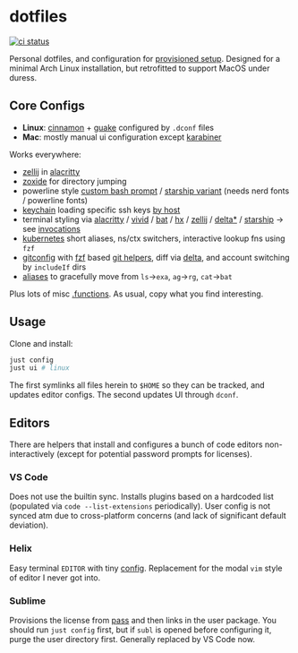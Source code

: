 # dotfiles

[![ci status](https://github.com/clux/dotfiles/actions/workflows/lint.yml/badge.svg)](https://github.com/clux/dotfiles/actions/workflows/lint.yml)

Personal dotfiles, and configuration for [provisioned setup](https://github.com/clux/provision).
Designed for a minimal Arch Linux installation, but retrofitted to support MacOS under duress.

## Core Configs

- **Linux**: [cinnamon](https://wiki.archlinux.org/index.php/cinnamon) + [guake](https://wiki.archlinux.org/index.php/Guake) configured by `.dconf` files
- **Mac**: mostly manual ui configuration except [karabiner](https://karabiner-elements.pqrs.org/docs/)

Works everywhere:

- [zellij](https://zellij.dev/) in [alacritty](https://github.com/alacritty/alacritty/)
- [zoxide](https://github.com/ajeetdsouza/zoxide) for directory jumping
- powerline style [custom bash prompt](https://github.com/clux/dotfiles/blob/master/.prompt) / [starship variant](https://github.com/clux/dotfiles/blob/master/.config/starship.toml) (needs nerd fonts / powerline fonts)
- [keychain](https://wiki.archlinux.org/index.php/SSH_keys#Keychain) loading specific ssh keys [by host](https://github.com/clux/dotfiles/blob/658ffb136167730ba272b03fd57c2be4a0bd2cc9/.bash_profile#L10-L16)
- terminal styling via [alacritty](https://github.com/alacritty/alacritty-theme#color-schemes) / [vivid](https://github.com/sharkdp/vivid/tree/master/themes) / [bat](https://github.com/sharkdp/bat/tree/master/assets/themes) / [hx](https://github.com/helix-editor/helix/tree/master/runtime/themes) / [zellij](https://github.com/zellij-org/zellij/tree/main/example/themes) / [delta](https://dandavison.github.io/delta/supported-languages-and-themes.html#supported-languages-and-themes)[*](https://dandavison.github.io/delta/custom-themes.html?highlight=theme#custom-themes) / [starship](https://starship.rs/advanced-config/#style-strings) -> see [invocations](https://github.com/clux/dotfiles/search?q=theme+-sublime+-Seti+-gtk+-Markdown+-rust_message_theme)
- [kubernetes](https://github.com/clux/dotfiles/blob/master/.k8s-helpers) short aliases, ns/ctx switchers, interactive lookup fns using `fzf`
- [gitconfig](https://github.com/clux/dotfiles/blob/master/.gitconfig) with [fzf](https://github.com/junegunn/fzf) based [git helpers](https://github.com/clux/dotfiles/blob/master/.git-helpers), diff via [delta](https://github.com/dandavison/delta), and account switching by `includeIf` dirs
- [aliases](https://github.com/clux/dotfiles/blob/master/.aliases) to gracefully move from `ls`->`exa`, `ag`->`rg`, `cat`->`bat`

Plus lots of misc [.functions](https://github.com/clux/dotfiles/blob/master/.functions). As usual, copy what you find interesting.

## Usage
Clone and install:

```sh
just config
just ui # linux
```

The first symlinks all files herein to `$HOME` so they can be tracked, and updates editor configs. The second updates UI through `dconf`.

## Editors
There are helpers that install and configures a bunch of code editors non-interactively (except for potential password prompts for licenses).

### VS Code
Does not use the builtin sync.
Installs plugins based on a hardcoded list (populated via `code --list-extensions` periodically).
User config is not synced atm due to cross-platform concerns (and lack of significant default deviation).

### Helix
Easy terminal `EDITOR` with tiny [config](https://github.com/clux/dotfiles/blob/master/.config/helix/config.toml). Replacement for the modal `vim` style of editor I never got into.

### Sublime
Provisions the license from [pass](https://www.passwordstore.org/) and then links in the user package. You should run `just config` first, but if `subl` is opened before configuring it, purge the user directory first.
Generally replaced by VS Code now.
